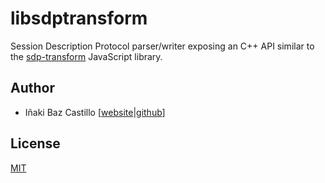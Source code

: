 # libsdptransform

Session Description Protocol parser/writer exposing an C++ API similar to the [sdp-transform](https://github.com/clux/sdp-transform/) JavaScript library.


## Author

* Iñaki Baz Castillo [[website](https://inakibaz.me)|[github](https://github.com/ibc/)]


## License

[MIT](LICENSE)
